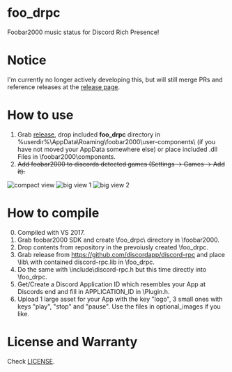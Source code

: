 # foo_drpc
Foobar2000 music status for Discord Rich Presence!

# Notice
I'm currently no longer actively developing this, but will still merge PRs and reference releases at the [release page](https://github.com/ultrasn0w/foo_drpc/releases).

# How to use
1. Grab [release](https://github.com/ultrasn0w/foo_drpc/releases), drop included **foo_drpc** directory in \%userdir%\AppData\Roaming\foobar2000\user-components\ (if you have not moved your AppData somewhere else) or place included .dll Files in \foobar2000\components\.
2. ~~Add foobar2000 to discords detected games (Settings -> Games -> Add it).~~

![compact view](/foo_drpc1.PNG?raw=true)
![big view 1](/foo_drpc2.PNG?raw=true)
![big view 2](/foo_drpc3.PNG?raw=true)

# How to compile
0. Compiled with VS 2017.
1. Grab foobar2000 SDK and create \foo_drpc\ directory in \foobar2000\.
2. Drop contents from repository in the prevoiusly created \foo_drpc\.
3. Grab release from https://github.com/discordapp/discord-rpc and place \lib\ with contained discord-rpc.lib in \foo_drpc\.
4. Do the same with \include\discord-rpc.h but this time directly into \foo_drpc\.
5. Get/Create a Discord Application ID which resembles your App at Discords end and fill in APPLICATION_ID in \Plugin.h.
6. Upload 1 large asset for your App with the key "logo", 3 small ones with keys "play", "stop" and "pause". Use the files in optional_images if you like.

# License and Warranty
Check [LICENSE](../master/LICENSE).
